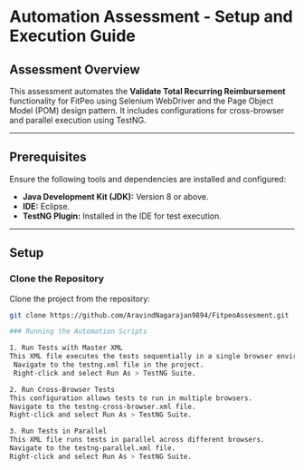 # Automation Assessment - Setup and Execution Guide

## Assessment Overview

This assessment automates the **Validate Total Recurring Reimbursement** functionality for FitPeo using Selenium WebDriver and the Page Object Model (POM) design pattern. It includes configurations for cross-browser and parallel execution using TestNG.

---

## Prerequisites

Ensure the following tools and dependencies are installed and configured:

- **Java Development Kit (JDK):** Version 8 or above.
- **IDE:** Eclipse.
- **TestNG Plugin:** Installed in the IDE for test execution.

---

## Setup

### Clone the Repository
Clone the project from the repository:
```bash
git clone https://github.com/AravindNagarajan9894/FitpeoAssesment.git

### Running the Automation Scripts

1. Run Tests with Master XML
This XML file executes the tests sequentially in a single browser environment.
 Navigate to the testng.xml file in the project.
 Right-click and select Run As > TestNG Suite.

2. Run Cross-Browser Tests
This configuration allows tests to run in multiple browsers.
Navigate to the testng-cross-browser.xml file.
Right-click and select Run As > TestNG Suite.

3. Run Tests in Parallel
This XML file runs tests in parallel across different browsers.
Navigate to the testng-parallel.xml file.
Right-click and select Run As > TestNG Suite.



